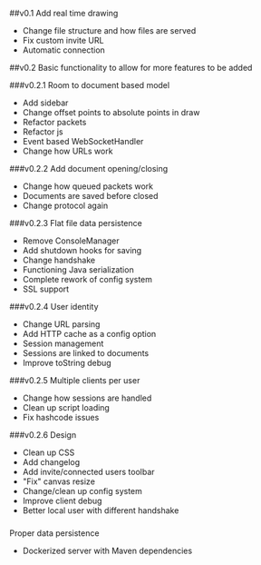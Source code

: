 ##v0.1
Add real time drawing

- Change file structure and how files are served
- Fix custom invite URL
- Automatic connection

##v0.2
Basic functionality to allow for more features to be added

###v0.2.1
Room to document based model

- Add sidebar
- Change offset points to absolute points in draw
- Refactor packets
- Refactor js
- Event based WebSocketHandler
- Change how URLs work

###v0.2.2
Add document opening/closing

- Change how queued packets work
- Documents are saved before closed
- Change protocol again

###v0.2.3
Flat file data persistence

- Remove ConsoleManager
- Add shutdown hooks for saving
- Change handshake
- Functioning Java serialization
- Complete rework of config system
- SSL support

###v0.2.4
User identity

- Change URL parsing
- Add HTTP cache as a config option
- Session management
- Sessions are linked to documents
- Improve toString debug

###v0.2.5
Multiple clients per user

- Change how sessions are handled
- Clean up script loading
- Fix hashcode issues

###v0.2.6
Design

- Clean up CSS
- Add changelog
- Add invite/connected users toolbar
- "Fix" canvas resize
- Change/clean up config system
- Improve client debug
- Better local user with different handshake

###
Proper data persistence

- Dockerized server with Maven dependencies